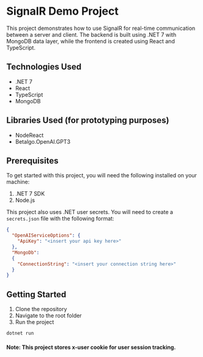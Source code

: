 # SignalR Demo Project

This project demonstrates how to use SignalR for real-time communication between a server and client. The backend is built using .NET 7 with MongoDB data layer, while the frontend is created using React and TypeScript. 

## Technologies Used

- .NET 7
- React
- TypeScript
- MongoDB

## Libraries Used (for prototyping purposes)

- NodeReact
- Betalgo.OpenAI.GPT3

## Prerequisites

To get started with this project, you will need the following installed on your machine:

1. .NET 7 SDK
2. Node.js

This project also uses .NET user secrets. You will need to create a `secrets.json` file with the following format:

```json
{
  "OpenAIServiceOptions": {
    "ApiKey": "<insert your api key here>"
  },
  "MongoDb":
  {
    "ConnectionString": "<insert your connection string here>"
  }
}

```

## Getting Started

1. Clone the repository
2. Navigate to the root folder
3. Run the project
```bash
dotnet run
```

#### Note: This project stores x-user cookie for user session tracking.
